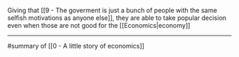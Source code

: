 Giving that [[9 - The goverment is just a bunch of people with the same selfish motivations as anyone else]], they are able to take popular decision even when those are not good for the [[Economics|economy]]

---

#summary  of [[0 - A little story of economics]]